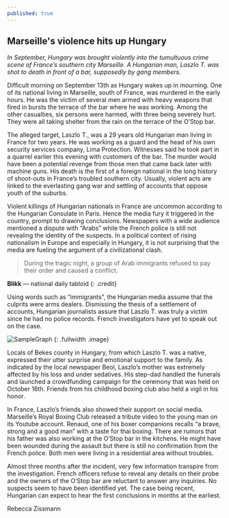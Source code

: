 ```yaml
---
published: true
---
```




## Marseille's violence hits up Hungary

_In September, Hungary was brought violently into the tumultuous crime scene of France’s southern city Marseille. A Hungarian man, Laszlo T. was shot to death in front of a bar, supposedly by gang members._

Difficult morning on September 13th as Hungary wakes up in mourning. One of its national living in Marseille, south of France, was murdered in the early hours. He was the victim of several men armed with heavy weapons that fired in bursts the terrace of the bar where he was working. Among the other casualties, six persons were harmed, with three being severely hurt. They were all taking shelter from the rain on the terrace of the O’Stop bar.

The alleged target, Laszlo T., was a 29 years old Hungarian man living in France for two years. He was working as a guard and the head of his own security services company, Lima Protection. Witnesses said he took part in a quarrel earlier this evening with customers of the bar. The murder would have been a potential revenge from those men that came back later with machine guns. His death is the first of a foreign national in the long history of shoot-outs in France’s troubled southern city. Usually, violent acts are linked to the everlasting gang war and settling of accounts that oppose youth of the suburbs.  

Violent killings of Hungarian nationals in France are uncommon according to the Hungarian Consulate in Paris. Hence the media fury it triggered in the country, prompt to drawing conclusions. Newspapers with a wide audience mentioned a dispute with “Arabs” while the French police is still not revealing the identity of the suspects. In a political context of rising nationalism in Europe and especially in Hungary, it is not surprising that the media are fueling the argument of a civilizational clash. 

> During the tragic night, a group of Arab immigrants refused to pay their order and caused a conflict.

**Blikk** — national daily tabloid
{: .credit}

Using words such as “immigrants”, the Hungarian media assume that the culprits were arms dealers. Dismissing the thesis of a settlement of accounts, Hungarian journalists assure that Laszlo T. was truly a victim since he had no police records. French investigators have yet to speak out on the case. 

![SampleGraph]({{siteimg}}/img/Infographie_finale.jpg) 
{: .fullwidth .image}

Locals of Bekes county in Hungary, from which Laszlo T. was a native, expressed their utter surprise and emotional support to the family. As indicated by the local newspaper Beol, Laszlo’s mother was extremely affected by his loss and under sedatives. His step-dad handled the funerals and launched a crowdfunding campaign for the ceremony that was held on October 16th. Friends from his childhood boxing club also held a vigil in his honor. 

In France, Laszlo’s friends also showed their support on social media. Marseille’s Royal Boxing Club released a tribute video to the young man on its Youtube account. Renaud, one of his boxer companions recalls “a brave, strong and a good man” with a taste for thai boxing. There are rumors that his father was also working at the O’Stop bar in the kitchens. He might have been wounded during the assault but there is still no confirmation from the French police. Both men were living in a residential area without troubles.

Almost three months after the incident, very few information transpire from the investigation. French officers refuse to reveal any details on their probe and the owners of the O’Stop bar are reluctant to answer any inquiries. No suspects seem to have been identified yet. The case being recent, Hungarian can expect to hear the first conclusions in months at the earliest. 

Rebecca Zissmann

